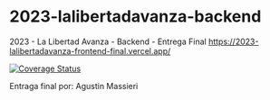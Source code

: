 # 2023-lalibertadavanza-backend
2023 - La Libertad Avanza - Backend - Entrega Final
https://2023-lalibertadavanza-frontend-final.vercel.app/

[![Coverage Status](https://coveralls.io/repos/github/AgustinMassieri/2023-lalibertadavanza-final/badge.svg?branch=main)](https://coveralls.io/github/AgustinMassieri/2023-lalibertadavanza-final?branch=main)

Entraga final por: Agustin Massieri
